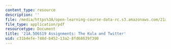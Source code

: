 ```yaml
---
content_type: resource
description: ''
file: /media/https%3A/open-learning-course-data-rc.s3.amazonaws.com/21a-506-the-anthropology-of-politics-persuasion-and-power-spring-2019/c31b4efe748db45213a28fd68639f390_MIT21A_506S19_MidtermExample1.pdf
file_type: application/pdf
resourcetype: Document
title: '21A.506S19 Assignments: The Kula and Twitter'
uid: c31b4efe-748d-b452-13a2-8fd68639f390
---
```

